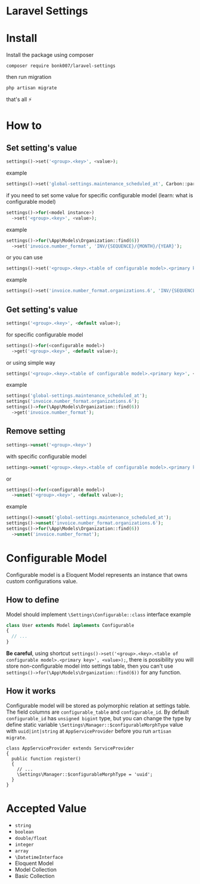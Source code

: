 Laravel Settings
=======================
# Install
Install the package using composer 
``` 
composer require bonk007/laravel-settings
``` 
then run migration 
```
php artisan migrate
```
that's all :zap:

# How to

## Set setting's value
```php
settings()->set('<group>.<key>', <value>);
```
example
```php
settings()->set('global-settings.maintenance_scheduled_at', Carbon::parse('2024-07-01 00:00:00'));
```
if you need to set some value for specific configurable model (learn: what is configurable model)
```php
settings()->for(<model instance>)
  ->set('<group>.<key>', <value>);
```
example
```php
settings()->for(\App\Models\Organization::find(6))
  ->set('invoice.number_format', 'INV/{SEQUENCE}/{MONTH}/{YEAR}');
```
or you can use
```php
settings()->set('<group>.<key>.<table of configurable model>.<primary key>', <value>);
```
example
```php
settings()->set('invoice.number_format.organizations.6', 'INV/{SEQUENCE}/{MONTH}/{YEAR}');
```

## Get setting's value
```php
settings('<group>.<key>', <default value>);
```
for specific configurable model
```php
settings()->for(<configurable model>)
  ->get('<group>.<key>', <default value>);
```
or using simple way
```php
settings('<group>.<key>.<table of configurable model>.<primary key>', <default value>)
```
example
```php
settings('global-settings.maintenance_scheduled_at');
settings('invoice.number_format.organizations.6');
settings()->for(\App\Models\Organization::find(6))
  ->get('invoice.number_format');
```
## Remove setting
```php
settings->unset('<group>.<key>')
```
with specific configurable model

```php
settings->unset('<group>.<key>.<table of configurable model>.<primary key>')
```
or 
```php
settings()->for(<configurable model>)
  ->unset('<group>.<key>', <default value>);
```

example
```php
settings()->unset('global-settings.maintenance_scheduled_at');
settings()->unset('invoice.number_format.organizations.6');
settings()->for(\App\Models\Organization::find(6))
  ->unset('invoice.number_format');
```

# Configurable Model
Configurable model is a Eloquent Model represents an instance that owns custom configurations value.

## How to define
Model should implement `\Settings\Configurable::class` interface
example
```php
class User extends Model implements Configurable
{
  // ...
}
```
**Be careful**, using shortcut `settings()->set('<group>.<key>.<table of configurable model>.<primary key>', <value>);`, there is possibility you will store non-configurable model into settings table, then you can't use `settings()->for(\App\Models\Organization::find(6))` for any function.

## How it works
Configurable model will be stored as polymorphic relation at settings table. The field columns are `configurable_table` and `configurable_id`. By default `configurable_id` has `unsigned bigint` type, but you can change the type by define static variable `\Settings\Manager::$configurableMorphType` value with `uuid|int|string` at `AppServiceProvider` before you run `artisan migrate`.
```
class AppServiceProvider extends ServiceProvider
{
  public function register()
  {
    // ...
    \Settings\Manager::$configurableMorphType = 'uuid';
  }
}
```

# Accepted Value
- `string`
- `boolean`
- `double/float`
- `integer`
- `array`
- `\DatetimeInterface`
- Eloquent Model
- Model Collection
- Basic Collection
